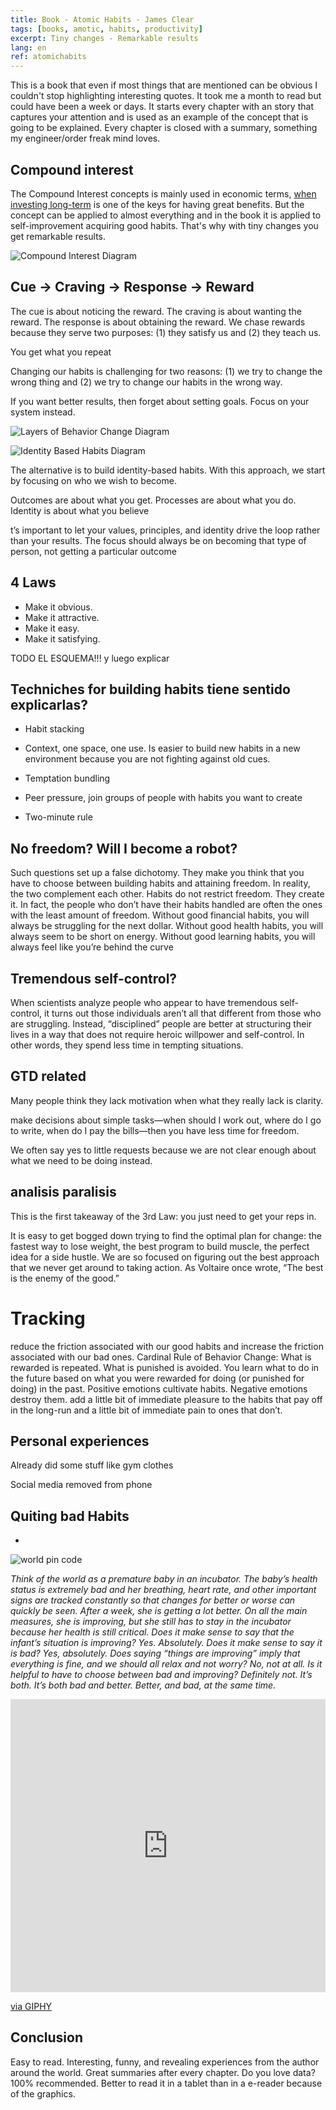```yaml
---
title: Book - Atomic Habits - James Clear
tags: [books, amotic, habits, productivity]
excerpt: Tiny changes - Remarkable results
lang: en
ref: atomichabits
---
```


This is a book that even if most things that are mentioned can be obvious I couldn't stop highlighting interesting quotes. It took me a month to read but could have been a week or days. It starts every chapter with an story that captures your attention and is used as an example of the concept that is going to be explained. Every chapter is closed with a summary, something my engineer/order freak mind loves.

## Compound interest

The Compound Interest concepts is mainly used in economic terms, [when investing long-term](http://pallares.me/why-i-became-a-bogglehead/) is one of the keys for having great benefits. But the concept can be applied to almost everything and in the book it is applied to self-improvement acquiring good habits. That's why with tiny changes you get remarkable results.

![Compound Interest Diagram](../images/compoundinterest.png)

## Cue -> Craving -> Response -> Reward

The cue is about noticing the reward. The craving is about wanting the reward. The response is about obtaining the reward. We chase rewards because they serve two purposes: (1) they satisfy us and (2) they teach us.

You get what you repeat

Changing our habits is challenging for two reasons: (1) we try to change the wrong thing and (2) we try to change our habits in the wrong way.

If you want better results, then forget about setting goals. Focus on your system instead.

![Layers of Behavior Change Diagram](../images/LayersOfBehaviorChange.png)

![Identity Based Habits Diagram](../images/IdentityBasedHabits.png)

The alternative is to build identity-based habits. With this approach, we start by focusing on who we wish to become.

Outcomes are about what you get. Processes are about what you do. Identity is about what you believe

t’s important to let your values, principles, and identity drive the loop rather than your results. The focus should always be on becoming that type of person, not getting a particular outcome

## 4 Laws

- Make it obvious.
- Make it attractive.
- Make it easy.
- Make it satisfying.

TODO EL ESQUEMA!!! y luego explicar

## Techniches for building habits tiene sentido explicarlas?

- Habit stacking
- Context, one space, one use. Is easier to build new habits in a new environment because you are not fighting against old cues.

- Temptation bundling
- Peer pressure, join groups of people with habits you want to create
- Two-minute rule

## No freedom? Will I become a robot?

Such questions set up a false dichotomy. They make you think that you have to choose between building habits and attaining freedom. In reality, the two complement each other. Habits do not restrict freedom. They create it. In fact, the people who don’t have their habits handled are often the ones with the least amount of freedom. Without good financial habits, you will always be struggling for the next dollar. Without good health habits, you will always seem to be short on energy. Without good learning habits, you will always feel like you’re behind the curve

## Tremendous self-control?

When scientists analyze people who appear to have tremendous self-control, it turns out those individuals aren’t all that different from those who are struggling. Instead, “disciplined” people are better at structuring their lives in a way that does not require heroic willpower and self-control. In other words, they spend less time in tempting situations.

## GTD related

Many people think they lack motivation when what they really lack is clarity.

make decisions about simple tasks—when should I work out, where do I go to write, when do I pay the bills—then you have less time for freedom.

We often say yes to little requests because we are not clear enough about what we need to be doing instead.

## analisis paralisis

This is the first takeaway of the 3rd Law: you just need to get your reps in.

It is easy to get bogged down trying to find the optimal plan for change: the fastest way to lose weight, the best program to build muscle, the perfect idea for a side hustle. We are so focused on figuring out the best approach that we never get around to taking action. As Voltaire once wrote, “The best is the enemy of the good.”

# Tracking

reduce the friction associated with our good habits and increase the friction associated with our bad ones.
Cardinal Rule of Behavior Change: What is rewarded is repeated. What is punished is avoided. You learn what to do in the future based on what you were rewarded for doing (or punished for doing) in the past. Positive emotions cultivate habits. Negative emotions destroy them.
add a little bit of immediate pleasure to the habits that pay off in the long-run and a little bit of immediate pain to ones that don’t.

## Personal experiences

Already did some stuff like gym clothes

Social media removed from phone

## Quiting bad Habits

-

![world pin code](../images/world_pin_code.png)

_Think of the world as a premature baby in an incubator. The baby’s health status is extremely bad and her breathing, heart rate, and other important signs are tracked constantly so that changes for better or worse can quickly be seen. After a week, she is getting a lot better. On all the main measures, she is improving, but she still has to stay in the incubator because her health is still critical. Does it make sense to say that the infant’s situation is improving? Yes. Absolutely. Does it make sense to say it is bad? Yes, absolutely. Does saying “things are improving” imply that everything is fine, and we should all relax and not worry? No, not at all. Is it helpful to have to choose between bad and improving? Definitely not. It’s both. It’s both bad and better. Better, and bad, at the same time._

<div style="width:100%;height:0;padding-bottom:93%;position:relative;"><iframe src="https://giphy.com/embed/26tknCqiJrBQG6bxC" width="100%" height="100%" style="position:absolute" frameBorder="0" class="giphy-embed" allowFullScreen></iframe></div><p><a href="https://giphy.com/gifs/election2016-election-2016-presidential-debate-26tknCqiJrBQG6bxC">via GIPHY</a></p>

## Conclusion

Easy to read. Interesting, funny, and revealing experiences from the author around the world. Great summaries after every chapter. Do you love data? 100% recommended. Better to read it in a tablet than in a e-reader because of the graphics.
